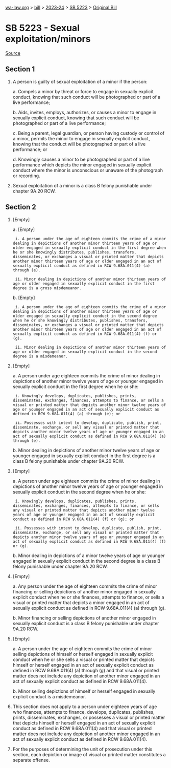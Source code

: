[wa-law.org](/) > [bill](/bill/) > [2023-24](/bill/2023-24/) > [SB 5223](/bill/2023-24/sb/5223/) > [Original Bill](/bill/2023-24/sb/5223/1/)

# SB 5223 - Sexual exploitation/minors

[Source](http://lawfilesext.leg.wa.gov/biennium/2023-24/Pdf/Bills/Senate%20Bills/5223.pdf)

## Section 1
1. A person is guilty of sexual exploitation of a minor if the person:

    a. Compels a minor by threat or force to engage in sexually explicit conduct, knowing that such conduct will be photographed or part of a live performance;

    b. Aids, invites, employs, authorizes, or causes a minor to engage in sexually explicit conduct, knowing that such conduct will be photographed or part of a live performance;

    c. Being a parent, legal guardian, or person having custody or control of a minor, permits the minor to engage in sexually explicit conduct, knowing that the conduct will be photographed or part of a live performance; or

    d. Knowingly causes a minor to be photographed or part of a live performance which depicts the minor engaged in sexually explicit conduct where the minor is unconscious or unaware of the photograph or recording.

2. Sexual exploitation of a minor is a class B felony punishable under chapter 9A.20 RCW.

## Section 2
1. [Empty]

    a. [Empty]

        i. A person under the age of eighteen commits the crime of a minor dealing in depictions of another minor thirteen years of age or older engaged in sexually explicit conduct in the first degree when he or she knowingly distributes, publishes, transfers, disseminates, or exchanges a visual or printed matter that depicts another minor thirteen years of age or older engaged in an act of sexually explicit conduct as defined in RCW 9.68A.011(4) (a) through (e).

        ii. Minor dealing in depictions of another minor thirteen years of age or older engaged in sexually explicit conduct in the first degree is a gross misdemeanor.

    b. [Empty]

        i. A person under the age of eighteen commits the crime of a minor dealing in depictions of another minor thirteen years of age or older engaged in sexually explicit conduct in the second degree when he or she knowingly distributes, publishes, transfers, disseminates, or exchanges a visual or printed matter that depicts another minor thirteen years of age or older engaged in an act of sexually explicit conduct as defined in RCW 9.68A.011(4) (f) or (g).

        ii. Minor dealing in depictions of another minor thirteen years of age or older engaged in sexually explicit conduct in the second degree is a misdemeanor.

2. [Empty]

    a. A person under age eighteen commits the crime of minor dealing in depictions of another minor twelve years of age or younger engaged in sexually explicit conduct in the first degree when he or she:

        i. Knowingly develops, duplicates, publishes, prints, disseminates, exchanges, finances, attempts to finance, or sells a visual or printed matter that depicts another minor twelve years of age or younger engaged in an act of sexually explicit conduct as defined in RCW 9.68A.011(4) (a) through (e); or

        ii. Possesses with intent to develop, duplicate, publish, print, disseminate, exchange, or sell any visual or printed matter that depicts another minor twelve years of age or younger engaged in an act of sexually explicit conduct as defined in RCW 9.68A.011(4) (a) through (e).

    b. Minor dealing in depictions of another minor twelve years of age or younger engaged in sexually explicit conduct in the first degree is a class B felony punishable under chapter 9A.20 RCW.

3. [Empty]

    a. A person under age eighteen commits the crime of minor dealing in depictions of another minor twelve years of age or younger engaged in sexually explicit conduct in the second degree when he or she:

        i. Knowingly develops, duplicates, publishes, prints, disseminates, exchanges, finances, attempts to finance, or sells any visual or printed matter that depicts another minor twelve years of age or younger engaged in an act of sexually explicit conduct as defined in RCW 9.68A.011(4) (f) or (g); or

        ii. Possesses with intent to develop, duplicate, publish, print, disseminate, exchange, or sell any visual or printed matter that depicts another minor twelve years of age or younger engaged in an act of sexually explicit conduct as defined in RCW 9.68A.011(4) (f) or (g).

    b. Minor dealing in depictions of a minor twelve years of age or younger engaged in sexually explicit conduct in the second degree is a class B felony punishable under chapter 9A.20 RCW.

4. [Empty]

    a. Any person under the age of eighteen commits the crime of minor financing or selling depictions of another minor engaged in sexually explicit conduct when he or she finances, attempts to finance, or sells a visual or printed matter that depicts a minor engaged in an act of sexually explicit conduct as defined in RCW 9.68A.011(4) (a) through (g).

    b. Minor financing or selling depictions of another minor engaged in sexually explicit conduct is a class B felony punishable under chapter 9A.20 RCW.

5. [Empty]

    a. A person under the age of eighteen commits the crime of minor selling depictions of himself or herself engaged in sexually explicit conduct when he or she sells a visual or printed matter that depicts himself or herself engaged in an act of sexually explicit conduct as defined in RCW 9.68A.011(4) (a) through (g) and that visual or printed matter does not include any depiction of another minor engaged in an act of sexually explicit conduct as defined in RCW 9.68A.011(4).

    b. Minor selling depictions of himself or herself engaged in sexually explicit conduct is a misdemeanor.

6. This section does not apply to a person under eighteen years of age who finances, attempts to finance, develops, duplicates, publishes, prints, disseminates, exchanges, or possesses a visual or printed matter that depicts himself or herself engaged in an act of sexually explicit conduct as defined in RCW 9.68A.011(4) and that visual or printed matter does not include any depiction of another minor engaged in an act of sexually explicit conduct as defined in RCW 9.68A.011(4).

7. For the purposes of determining the unit of prosecution under this section, each depiction or image of visual or printed matter constitutes a separate offense.
